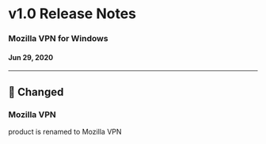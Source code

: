 # v1.0 Release Notes

### Mozilla VPN for Windows

#### Jun 29, 2020

---

## :butterfly: Changed

### Mozilla VPN

product is renamed to Mozilla VPN
